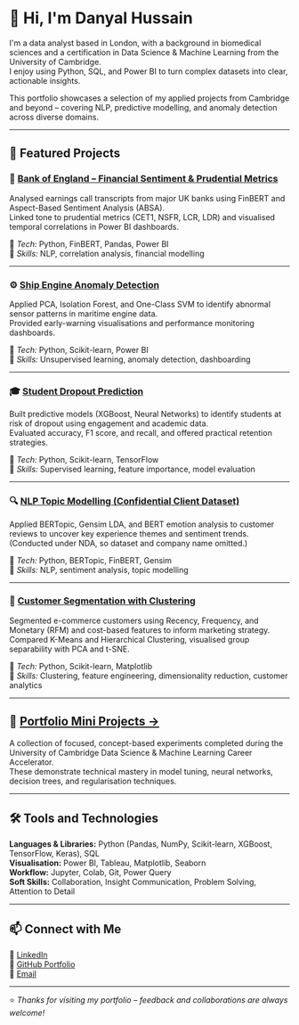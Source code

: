 # 👋 Hi, I'm Danyal Hussain

I'm a data analyst based in London, with a background in biomedical sciences and a certification in Data Science & Machine Learning from the University of Cambridge.  
I enjoy using Python, SQL, and Power BI to turn complex datasets into clear, actionable insights.

This portfolio showcases a selection of my applied projects from Cambridge and beyond – covering NLP, predictive modelling, and anomaly detection across diverse domains.

---

## 🧠 Featured Projects

### 🏦 [Bank of England – Financial Sentiment & Prudential Metrics](./Bank_of_England_Project/README.md)
Analysed earnings call transcripts from major UK banks using FinBERT and Aspect-Based Sentiment Analysis (ABSA).  
Linked tone to prudential metrics (CET1, NSFR, LCR, LDR) and visualised temporal correlations in Power BI dashboards.

🔹 *Tech:* Python, FinBERT, Pandas, Power BI  
🔹 *Skills:* NLP, correlation analysis, financial modelling

---

### ⚙️ [Ship Engine Anomaly Detection](./Ship_Engine_Anomaly_Detection/README.md)
Applied PCA, Isolation Forest, and One-Class SVM to identify abnormal sensor patterns in maritime engine data.  
Provided early-warning visualisations and performance monitoring dashboards.

🔹 *Tech:* Python, Scikit-learn, Power BI  
🔹 *Skills:* Unsupervised learning, anomaly detection, dashboarding

---

### 🎓 [Student Dropout Prediction](./Student_Dropout_Prediction/README.md)
Built predictive models (XGBoost, Neural Networks) to identify students at risk of dropout using engagement and academic data.  
Evaluated accuracy, F1 score, and recall, and offered practical retention strategies.

🔹 *Tech:* Python, Scikit-learn, TensorFlow  
🔹 *Skills:* Supervised learning, feature importance, model evaluation

---

### 🔍 [NLP Topic Modelling (Confidential Client Dataset)](./NLP_Topic_Modelling_and_TimeSeries_(Anonymised)/README.md)
Applied BERTopic, Gensim LDA, and BERT emotion analysis to customer reviews to uncover key experience themes and sentiment trends.  
(Conducted under NDA, so dataset and company name omitted.)

🔹 *Tech:* Python, BERTopic, FinBERT, Gensim  
🔹 *Skills:* NLP, sentiment analysis, topic modelling

---

### 🧩 [Customer Segmentation with Clustering](./Customer_Segmentation_with_Clustering/README.md)
Segmented e-commerce customers using Recency, Frequency, and Monetary (RFM) and cost-based features to inform marketing strategy.  
Compared K-Means and Hierarchical Clustering, visualised group separability with PCA and t-SNE.

🔹 *Tech:* Python, Scikit-learn, Matplotlib  
🔹 *Skills:* Clustering, feature engineering, dimensionality reduction, customer analytics

---

## 🔬 [Portfolio Mini Projects →](./Portfolio_Mini_Projects/README.md)
A collection of focused, concept-based experiments completed during the University of Cambridge Data Science & Machine Learning Career Accelerator.  
These demonstrate technical mastery in model tuning, neural networks, decision trees, and regularisation techniques.

---

## 🛠️ Tools and Technologies

**Languages & Libraries:** Python (Pandas, NumPy, Scikit-learn, XGBoost, TensorFlow, Keras), SQL  
**Visualisation:** Power BI, Tableau, Matplotlib, Seaborn  
**Workflow:** Jupyter, Colab, Git, Power Query  
**Soft Skills:** Collaboration, Insight Communication, Problem Solving, Attention to Detail  

---

## 📫 Connect with Me

💼 [LinkedIn](https://www.linkedin.com/in/danyal-hussain-795648258/)  
📂 [GitHub Portfolio](https://github.com/ds-hus0601/DanyalHussain-Portfolio)  
📧 [Email](mailto:ds.hus0601@gmail.com)

---

⭐️ *Thanks for visiting my portfolio – feedback and collaborations are always welcome!*
